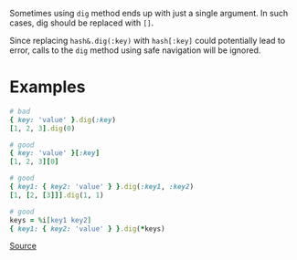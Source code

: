 
Sometimes using `dig` method ends up with just a single
argument. In such cases, dig should be replaced with `[]`.

Since replacing `hash&.dig(:key)` with `hash[:key]` could potentially lead to error,
calls to the `dig` method using safe navigation will be ignored.

# Examples

```ruby
# bad
{ key: 'value' }.dig(:key)
[1, 2, 3].dig(0)

# good
{ key: 'value' }[:key]
[1, 2, 3][0]

# good
{ key1: { key2: 'value' } }.dig(:key1, :key2)
[1, [2, [3]]].dig(1, 1)

# good
keys = %i[key1 key2]
{ key1: { key2: 'value' } }.dig(*keys)
```

[Source](http://www.rubydoc.info/gems/rubocop/RuboCop/Cop/Style/SingleArgumentDig)